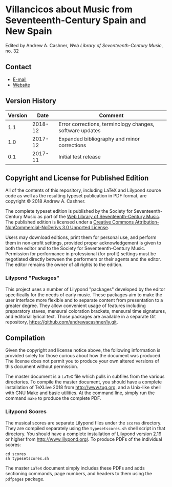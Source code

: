 # Villancicos about Music from Seventeenth-Century Spain and New Spain

Edited by Andrew A. Cashner, *Web Library of Seventeenth-Century Music*, no. 32

## Contact

 - [E-mail](mailto:andrewacashner@ur.rochester.edu)
 - [Website](http://www.andrewcashner.com/villancicos/)

## Version History

Version | Date     | Comment
------- | -------- |----------------------
1.1     | 2018-12  | Error corrections, terminology changes, software updates
1.0     | 2017-12  | Expanded bibliography and minor corrections
0.1     | 2017-11  | Initial test release

## Copyright and License for Published Edition

All of the contents of this repository, including LaTeX and Lilypond
source code as well as the resulting typeset publication in PDF format, are
copyright © 2018 Andrew A. Cashner.

The complete typeset edition is published by the Society for
Seventeenth-Century Music as part of the 
[Web Library of Seventeenth-Century Music](http://www.sscm-wlscm.org).
The published edition is licensed under a 
[Creative Commons Attribution-NonCommercial-NoDerivs 3.0 
Unported License](https://creativecommons.org/licenses/by-nc-nd/3.0/).

Users may download editions, print them for personal use, and perform them
in non-profit settings, provided proper acknowledgement is given to both the
editor and to the Society for Seventeenth-Century Music. 
Permission for performance in professional (for profit) settings must be
negotiated directly between the performers or their agents and the editor.
The editor remains the owner of all rights to the edition.

### Lilypond "Packages" 

This project uses a number of Lilypond "packages" developed by the editor
specifically for the needs of early music.
These packages aim to make the user interface more flexible and to separate
content from presentation to a greater degree.
They allow convenient usage of features including preparatory staves, mensural
coloration brackets, mensural time signatures, and editorial lyrical text.
Those packages are available in a separate Git repository, 
<https://github.com/andrewacashner/ly.git>.

## Compilation

Given the copyright and license notice above, the following information is
provided solely for those curious about how the document was produced. 
The license does not permit you to produce your own altered versions of this
document without permission.

The master document is a `LaTeX` file which pulls in subfiles from the various
directories.
To compile the master document, you should have a complete installation of
TeXLive 2018 from <http://www.tug.org>, and a Unix-like shell with GNU Make and
basic utilities.
At the command line, simply run the command `make` to produce the complete PDF.

### Lilypond Scores

The musical scores are separate Lilypond files under the `scores` directory. 
They are compiled separately using the `typesetscores.sh` shell script in that
directory. 
You should have a complete installation of Lilypond version 2.19 or higher from
<http://www.lilypond.org/>.
To produce PDFs of the individual scores:

    cd scores
    sh typesetscores.sh

The master `LaTeX` document simply includes these PDFs and adds sectioning
commands, page numbers, and headers to them using the `pdfpages` package.
